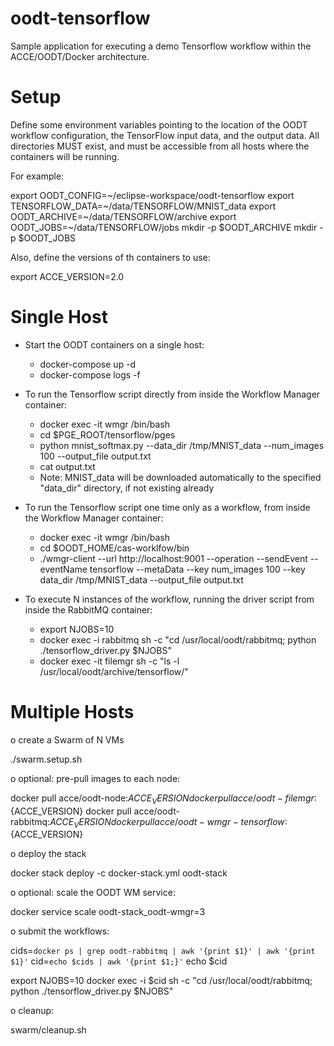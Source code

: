# oodt-tensorflow

Sample application for executing a demo Tensorflow workflow within the ACCE/OODT/Docker architecture.

# Setup

Define some environment variables pointing to the location of the OODT workflow configuration,
the TensorFlow input data, and the output data. All directories MUST exist, and must be
accessible from all hosts where the containers will be running.

For example:

export OODT_CONFIG=~/eclipse-workspace/oodt-tensorflow
export TENSORFLOW_DATA=~/data/TENSORFLOW/MNIST_data
export OODT_ARCHIVE=~/data/TENSORFLOW/archive
export OODT_JOBS=~/data/TENSORFLOW/jobs
mkdir -p $OODT_ARCHIVE
mkdir -p $OODT_JOBS

Also, define the versions of th containers to use:

export ACCE_VERSION=2.0

# Single Host

* Start the OODT containers on a single host:
  * docker-compose up -d
  * docker-compose logs -f

* To run the Tensorflow script directly from inside the Workflow Manager container:
  * docker exec -it wmgr /bin/bash
  * cd $PGE_ROOT/tensorflow/pges
  * python mnist_softmax.py --data_dir /tmp/MNIST_data --num_images 100 --output_file output.txt
  * cat output.txt
  * Note: MNIST_data will be downloaded automatically to the specified "data_dir" directory, if not existing already

* To run the Tensorflow script one time only as a workflow, from inside the Workflow Manager container:
  * docker exec -it wmgr /bin/bash
  * cd $OODT_HOME/cas-worklfow/bin
  * ./wmgr-client --url http://localhost:9001 --operation --sendEvent --eventName tensorflow --metaData --key num_images 100 --key data_dir /tmp/MNIST_data --output_file output.txt

* To execute N instances of the workflow, running the driver script from inside the RabbitMQ container:
  * export NJOBS=10
  * docker exec -i rabbitmq sh -c "cd /usr/local/oodt/rabbitmq; python ./tensorflow_driver.py $NJOBS"
  * docker exec -it filemgr sh -c "ls -l /usr/local/oodt/archive/tensorflow/"

# Multiple Hosts

o create a Swarm of N VMs

./swarm.setup.sh

o optional: pre-pull images to each node:

docker pull acce/oodt-node:${ACCE_VERSION}
docker pull acce/oodt-filemgr:${ACCE_VERSION}
docker pull acce/oodt-rabbitmq:${ACCE_VERSION}
docker pull acce/oodt-wmgr-tensorflow:${ACCE_VERSION}


o deploy the stack

docker stack deploy -c docker-stack.yml oodt-stack

o optional: scale the OODT WM service:

docker service scale oodt-stack_oodt-wmgr=3

o submit the workflows:

cids=`docker ps | grep oodt-rabbitmq | awk '{print $1}' | awk '{print $1}'`
cid=`echo $cids | awk '{print $1;}'`
echo $cid

export NJOBS=10
docker exec -i $cid sh -c "cd /usr/local/oodt/rabbitmq; python ./tensorflow_driver.py $NJOBS"



o cleanup:

swarm/cleanup.sh
